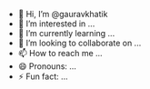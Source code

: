 - 👋 Hi, I’m @gauravkhatik
- 👀 I’m interested in ...
- 🌱 I’m currently learning ...
- 💞️ I’m looking to collaborate on ...
- 📫 How to reach me ...
- 😄 Pronouns: ...
- ⚡ Fun fact: ...

<!---
gauravkhatik/gauravkhatik is a ✨ special ✨ repository because its `README.md` (this file) appears on your GitHub profile.
You can click the Preview link to take a look at your changes.
--->
